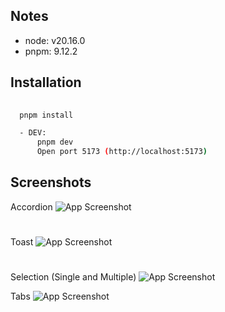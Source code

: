 
## Notes
- node: v20.16.0 
- pnpm: 9.12.2


## Installation

```bash
  
  pnpm install

  - DEV:
      pnpm dev
      Open port 5173 (http://localhost:5173)
```
    
## Screenshots

Accordion
![App Screenshot](https://github.com/user-attachments/assets/350d4c58-5bca-473d-b93b-eb081d6f2b56)

#

Toast
![App Screenshot](https://github.com/user-attachments/assets/d0e7c452-6e68-4532-8b3e-9112960b7834)

#

Selection (Single and Multiple)
![App Screenshot](https://github.com/user-attachments/assets/d95bea97-c6fe-46c3-b09a-99b296df465e)

Tabs
![App Screenshot](https://github.com/user-attachments/assets/1fbf18cc-a233-46a8-b695-c66f4a9dce96)